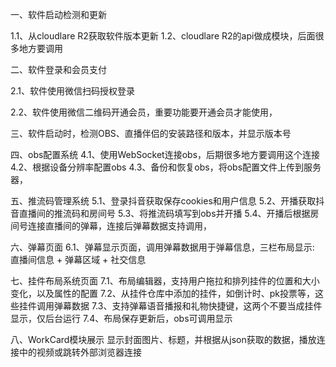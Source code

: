 一、软件启动检测和更新

1.1、从cloudlare R2获取软件版本更新
1.2、cloudlare R2的api做成模块，后面很多地方要调用

二、软件登录和会员支付

2.1、软件使用微信扫码授权登录

2.2、软件使用微信二维码开通会员，重要功能要开通会员才能使用，

三、软件启动时，检测OBS、直播伴侣的安装路径和版本，并显示版本号

四、obs配置系统
4.1、使用WebSocket连接obs，后期很多地方要调用这个连接
4.2、根据设备分辨率配置obs
4.3、备份和恢复obs，将obs配置文件上传到服务器，

五、推流码管理系统
5.1、登录抖音获取保存cookies和用户信息
5.2、开播获取抖音直播间的推流码和房间号
5.3、将推流码填写到obs并开播
5.4、开播后根据房间号连接直播间的弹幕，连接后弹幕数据支持调用，

六、弹幕页面
6.1、弹幕显示页面，调用弹幕数据用于弹幕信息，三栏布局显示: 直播间信息 + 弹幕区域 + 社交信息

七、挂件布局系统页面
7.1、布局编辑器，支持用户拖拉和排列挂件的位置和大小变化，以及属性的配置
7.2、从挂件仓库中添加的挂件，如倒计时、pk投票等，这些挂件调用弹幕数据
7.3、支持弹幕语音播报和礼物快捷键，这两个不要当成挂件显示，仅后台运行
7.4、布局保存更新后，obs可调用显示

八、WorkCard模块展示
显示封面图片、标题，并根据从json获取的数据，播放连接中的视频或跳转外部浏览器连接


